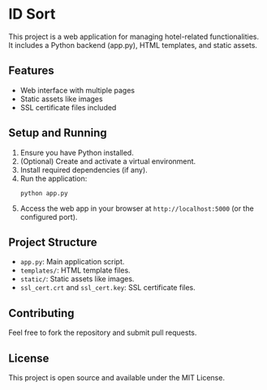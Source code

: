 # ID Sort

This project is a web application for managing hotel-related functionalities. It includes a Python backend (app.py), HTML templates, and static assets.

## Features

- Web interface with multiple pages
- Static assets like images
- SSL certificate files included

## Setup and Running

1. Ensure you have Python installed.
2. (Optional) Create and activate a virtual environment.
3. Install required dependencies (if any).
4. Run the application:
   ```
   python app.py
   ```
5. Access the web app in your browser at `http://localhost:5000` (or the configured port).

## Project Structure

- `app.py`: Main application script.
- `templates/`: HTML template files.
- `static/`: Static assets like images.
- `ssl_cert.crt` and `ssl_cert.key`: SSL certificate files.

## Contributing

Feel free to fork the repository and submit pull requests.

## License

This project is open source and available under the MIT License.
